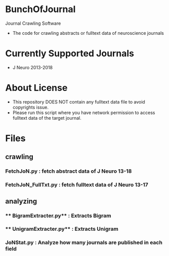 # BunchOfJournal
Journal Crawling Software

- The  code for crawling abstracts or fulltext data of neuroscience  journals

# Currently Supported Journals
- J Neuro 2013-2018

# About License
- This repository DOES NOT contain any fulltext data file to avoid copyrights issue.
- Please run this script where you have network permission to access fulltext data of the target journal.

# Files
## crawling 
### **FetchJoN.py** : fetch abstract data of J Neuro 13-18
### **FetchJoN_FullTxt.py** : fetch fulltext data of J Neuro 13-17 

## analyzing 
### ** BigramExtracter.py** : Extracts Bigram
### ** UnigramExtracter.py** : Extracts Unigram
### **JoNStat.py** : Analyze how many journals are published in each field

